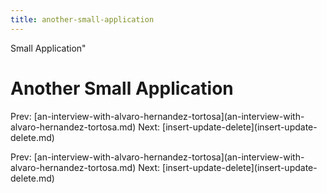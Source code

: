```yaml
---
title: another-small-application
---
```


Small Application\"

# Another Small Application

Prev:
\[an-interview-with-alvaro-hernandez-tortosa](an-interview-with-alvaro-hernandez-tortosa.md)
Next:
\[insert-update-delete](insert-update-delete.md)

Prev:
\[an-interview-with-alvaro-hernandez-tortosa](an-interview-with-alvaro-hernandez-tortosa.md)
Next:
\[insert-update-delete](insert-update-delete.md)
